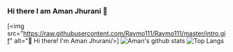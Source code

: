 ### Hi there I am Aman Jhurani 👋
[<img src="https://raw.githubusercontent.com/Raymo111/Raymo111/master/intro.gif" alt="👋 Hi there! I'm Aman Jhurani/>]
![Aman's github stats](https://github-readme-stats.vercel.app/api?username=amanjhurani&count_private=true&show_icons=true) ![Top Langs](https://github-readme-stats.vercel.app/api/top-langs/?username=amanjhurani&layout=compact)

